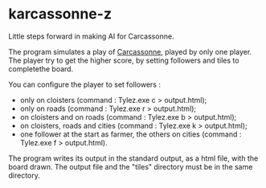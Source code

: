 # karcassonne-z
Little steps forward in making AI for Carcassonne.



The program simulates a play of [Carcassonne](https://en.wikipedia.org/wiki/Carcassonne_(board_game)), played by only one player.
The player try to get the higher score, by setting followers and tiles to completethe board.

You can configure the player to set followers :
- only on cloisters (command : Tylez.exe c > output.html);
- only on roads (command : Tylez.exe r > output.html);
- on cloisters and on roads (command : Tylez.exe b > output.html);
- on cloisters, roads and cities (command : Tylez.exe k > output.html);
- one follower at the start as farmer, the others on cities (command : Tylez.exe f > output.html).

The program writes its output in the standard output, as a html file, with the board drawn.
The output file and the "tiles" directory must be in the same directory.

